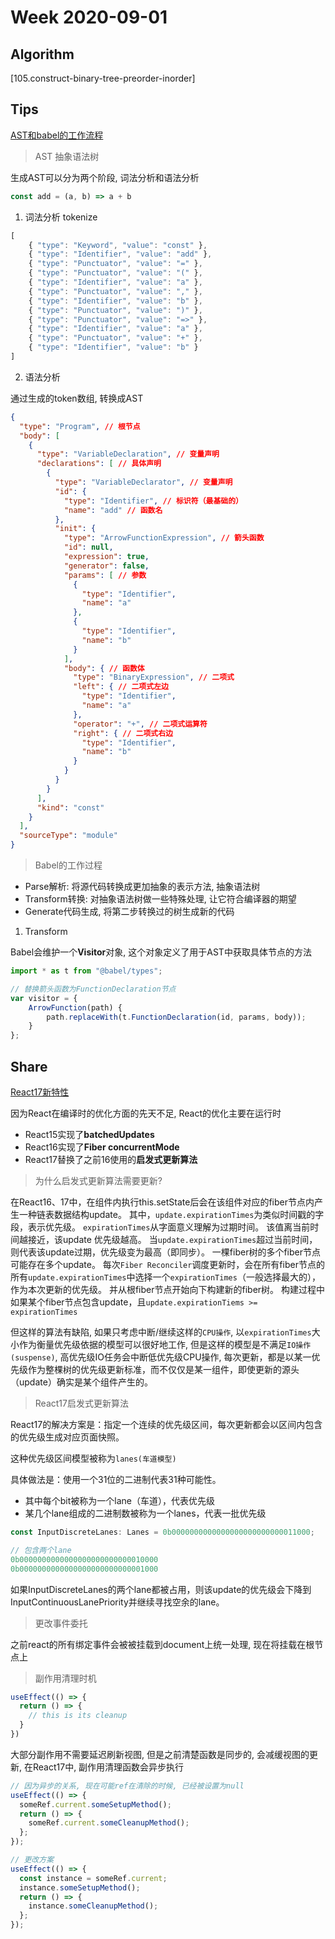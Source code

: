 # Week 2020-09-01

## Algorithm

[105.construct-binary-tree-preorder-inorder]

## Tips

[AST和babel的工作流程](https://mp.weixin.qq.com/s/ov5NO55hHbWw_zUJZljdRw)

> AST 抽象语法树

生成AST可以分为两个阶段, 词法分析和语法分析

```js
const add = (a, b) => a + b
```

1. 词法分析 tokenize

```js
[
    { "type": "Keyword", "value": "const" },
    { "type": "Identifier", "value": "add" },
    { "type": "Punctuator", "value": "=" },
    { "type": "Punctuator", "value": "(" },
    { "type": "Identifier", "value": "a" },
    { "type": "Punctuator", "value": "," },
    { "type": "Identifier", "value": "b" },
    { "type": "Punctuator", "value": ")" },
    { "type": "Punctuator", "value": "=>" },
    { "type": "Identifier", "value": "a" },
    { "type": "Punctuator", "value": "+" },
    { "type": "Identifier", "value": "b" }
]
```

2. 语法分析

通过生成的token数组, 转换成AST

```json
{
  "type": "Program", // 根节点
  "body": [
    {
      "type": "VariableDeclaration", // 变量声明
      "declarations": [ // 具体声明
        {
          "type": "VariableDeclarator", // 变量声明
          "id": {
            "type": "Identifier", // 标识符（最基础的）
            "name": "add" // 函数名
          },
          "init": {
            "type": "ArrowFunctionExpression", // 箭头函数
            "id": null,
            "expression": true,
            "generator": false,
            "params": [ // 参数
              {
                "type": "Identifier",
                "name": "a"
              },
              {
                "type": "Identifier",
                "name": "b"
              }
            ],
            "body": { // 函数体
              "type": "BinaryExpression", // 二项式
              "left": { // 二项式左边
                "type": "Identifier",
                "name": "a"
              },
              "operator": "+", // 二项式运算符
              "right": { // 二项式右边
                "type": "Identifier",
                "name": "b"
              }
            }
          }
        }
      ],
      "kind": "const"
    }
  ],
  "sourceType": "module"
}
```

> Babel的工作过程

- Parse解析: 将源代码转换成更加抽象的表示方法, 抽象语法树
- Transform转换: 对抽象语法树做一些特殊处理, 让它符合编译器的期望
- Generate代码生成, 将第二步转换过的树生成新的代码


1. Transform

Babel会维护一个**Visitor**对象, 这个对象定义了用于AST中获取具体节点的方法

```js
import * as t from "@babel/types";

// 替换箭头函数为FunctionDeclaration节点
var visitor = {
    ArrowFunction(path) {
        path.replaceWith(t.FunctionDeclaration(id, params, body));
    }
};
```

## Share

[React17新特性](https://mp.weixin.qq.com/s/BEDwLJkEEI9bvD-1E5RRjQ)

因为React在编译时的优化方面的先天不足, React的优化主要在运行时

- React15实现了**batchedUpdates**
- React16实现了**Fiber concurrentMode**
- React17替换了之前16使用的**启发式更新算法**


> 为什么启发式更新算法需要更新?

在React16、17中，在组件内执行this.setState后会在该组件对应的fiber节点内产生一种链表数据结构update。
其中，`update.expirationTimes`为类似时间戳的字段，表示优先级。
`expirationTimes`从字面意义理解为过期时间。
该值离当前时间越接近，该update 优先级越高。
当`update.expirationTimes`超过当前时间，则代表该update过期，优先级变为最高（即同步）。
一棵fiber树的多个fiber节点可能存在多个update。
每次`Fiber Reconciler`调度更新时，会在所有fiber节点的所有`update.expirationTimes`中选择一个`expirationTimes`（一般选择最大的），作为本次更新的优先级。
并从根fiber节点开始向下构建新的fiber树。
构建过程中如果某个fiber节点包含update，且`update.expirationTiems >= expirationTimes`

但这样的算法有缺陷, 如果只考虑中断/继续这样的`CPU操作`, 以`expirationTimes`大小作为衡量优先级依据的模型可以很好地工作, 但是这样的模型是不满足`IO操作(suspense)`, 高优先级IO任务会中断低优先级CPU操作, 每次更新，都是以某一优先级作为整棵树的优先级更新标准，而不仅仅是某一组件，即使更新的源头（update）确实是某个组件产生的。

> React17启发式更新算法

React17的解决方案是：指定一个连续的优先级区间，每次更新都会以区间内包含的优先级生成对应页面快照。

这种优先级区间模型被称为`lanes(车道模型)`

具体做法是：使用一个31位的二进制代表31种可能性。
- 其中每个bit被称为一个lane（车道），代表优先级
- 某几个lane组成的二进制数被称为一个lanes，代表一批优先级

```js
const InputDiscreteLanes: Lanes = 0b0000000000000000000000000011000;

// 包含两个lane
0b0000000000000000000000000010000
0b0000000000000000000000000001000
```

如果InputDiscreteLanes的两个lane都被占用，则该update的优先级会下降到InputContinuousLanePriority并继续寻找空余的lane。


> 更改事件委托

之前react的所有绑定事件会被被挂载到document上统一处理, 现在将挂载在根节点上


> 副作用清理时机

```js
useEffect(() => {
  return () => {
    // this is its cleanup
  }
})
```

大部分副作用不需要延迟刷新视图, 但是之前清楚函数是同步的, 会减缓视图的更新, 在React17中, 副作用清理函数会异步执行

```js
// 因为异步的关系, 现在可能ref在清除的时候, 已经被设置为null
useEffect(() => {
  someRef.current.someSetupMethod();
  return () => {
    someRef.current.someCleanupMethod();
  };
});

// 更改方案
useEffect(() => {
  const instance = someRef.current;
  instance.someSetupMethod();
  return () => {
    instance.someCleanupMethod();
  };
});
```